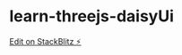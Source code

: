 # learn-threejs-daisyUi

[Edit on StackBlitz ⚡️](https://stackblitz.com/edit/daisyui-react-vite-3zh14l)